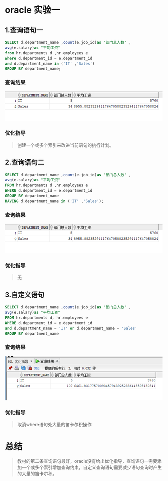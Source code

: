 # oracle 实验一
## 1.查询语句一
```sql
SELECT d.department_name ,count(e.job_id)as "部门总人数" ,
avg(e.salary)as "平均工资"
from hr.departments d ,hr.employees e
where d.department_id = e.department_id
and d.department_name in ('IT' ,'Sales')
GROUP BY department_name;
```
### 查询结果
![查询语句1](./result.png)
### 优化指导
>创建一个或多个索引来改进当前语句的执行计划。
## 2.查询语句二
```sql
SELECT d.department_name ,count(e.job_id)as "部门总人数" ,
avg(e.salary)as "平均工资"
FROM hr.departments d ,hr.employees e
WHERE d.department_id = e.department_id
GROUP BY department_name
HAVING d.department_name in ('IT' ,'Sales');
```
### 查询结果
![查询语句2](./result.png)
### 优化指导
>无

## 3.自定义语句
```sql
SELECT d.department_name ,count(e.job_id)as "部门总人数" ,
avg(e.salary)as "平均工资"
FROM hr.departments d, hr.employees e
WHERE d.department_id = e.department_id
and d.department_name = 'IT' or d.department_name = 'Sales'
GROUP BY department_name 
```
### 查询结果
![查询语句三](./myresult.png)
### 优化指导
> 取消where语句处大量的笛卡尔积操作

# 总结
> 教材的第二条查询语句最好，oracle没有给出优化指导，查询语句一需要添加一个或多个索引增加查询约束，自定义查询语句需要减少语句查询时产生的大量的笛卡尔积。
